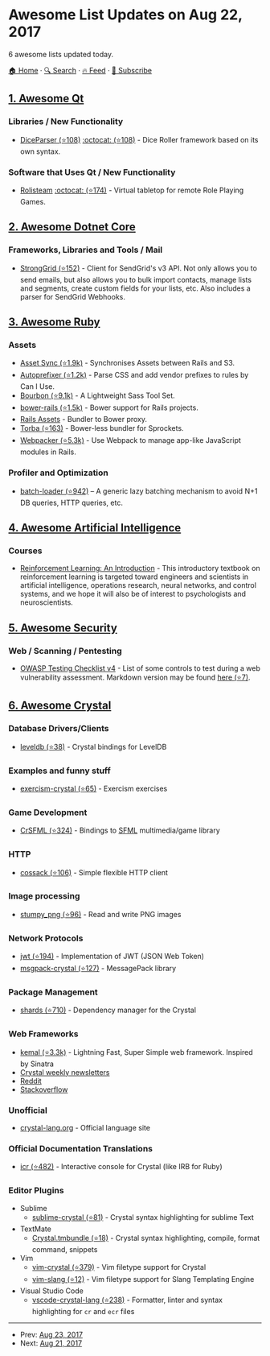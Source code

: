 # Awesome List Updates on Aug 22, 2017

6 awesome lists updated today.

[🏠 Home](/README.md) · [🔍 Search](https://test.trackawesomelist.com/search/) · [🔥 Feed](https://test.trackawesomelist.com/feed.xml) · [📮 Subscribe](https://trackawesomelist.us17.list-manage.com/subscribe?u=d2f0117aa829c83a63ec63c2f&id=36a103854c)



## [1. Awesome Qt](/content/JesseTG/awesome-qt/README.md)

### Libraries / New Functionality

*   [DiceParser (⭐108)](https://github.com/Rolisteam/DiceParser) [:octocat: (⭐108)](https://github.com/Rolisteam/DiceParser) - Dice Roller framework based on its own syntax.

### Software that Uses Qt / New Functionality

*   [Rolisteam](http://www.rolisteam.org) [:octocat: (⭐174)](https://github.com/Rolisteam/rolisteam) - Virtual tabletop for remote Role Playing Games.

## [2. Awesome Dotnet Core](/content/thangchung/awesome-dotnet-core/README.md)

### Frameworks, Libraries and Tools / Mail

*   [StrongGrid (⭐152)](https://github.com/Jericho/StrongGrid) - Client for SendGrid's v3 API. Not only allows you to send emails, but also allows you to bulk import contacts, manage lists and segments, create custom fields for your lists, etc. Also includes a parser for SendGrid Webhooks.

## [3. Awesome Ruby](/content/markets/awesome-ruby/README.md)

### Assets

*   [Asset Sync (⭐1.9k)](https://github.com/AssetSync/asset_sync) - Synchronises Assets between Rails and S3.
*   [Autoprefixer (⭐1.2k)](https://github.com/ai/autoprefixer-rails) - Parse CSS and add vendor prefixes to rules by Can I Use.
*   [Bourbon (⭐9.1k)](https://github.com/thoughtbot/bourbon) - A Lightweight Sass Tool Set.
*   [bower-rails (⭐1.5k)](https://github.com/rharriso/bower-rails) - Bower support for Rails projects.
*   [Rails Assets](https://rails-assets.org) - Bundler to Bower proxy.
*   [Torba (⭐163)](https://github.com/torba-rb/torba) - Bower-less bundler for Sprockets.
*   [Webpacker (⭐5.3k)](https://github.com/rails/webpacker) - Use Webpack to manage app-like JavaScript modules in Rails.

### Profiler and Optimization

*   [batch-loader (⭐942)](https://github.com/exaspark/batch-loader) – A generic lazy batching mechanism to avoid N+1 DB queries, HTTP queries, etc.

## [4. Awesome Artificial Intelligence](/content/owainlewis/awesome-artificial-intelligence/README.md)

### Courses

*   [Reinforcement Learning: An Introduction](http://www.freetechbooks.com/reinforcement-learning-an-introduction-second-edition-draft-t1282.html) - This introductory textbook on reinforcement learning is targeted toward engineers and scientists in artificial intelligence, operations research, neural networks, and control systems, and we hope it will also be of interest to psychologists and neuroscientists.

## [5. Awesome Security](/content/sbilly/awesome-security/README.md)

### Web / Scanning / Pentesting

*   [OWASP Testing Checklist v4](https://www.owasp.org/index.php/Testing_Checklist) -  List of some controls to test during a web vulnerability assessment. Markdown version may be found [here (⭐7)](https://github.com/amocrenco/owasp-testing-checklist-v4-markdown/blob/master/README.md).

## [6. Awesome Crystal](/content/veelenga/awesome-crystal/README.md)

### Database Drivers/Clients

*   [leveldb (⭐38)](https://github.com/crystal-community/leveldb) - Crystal bindings for LevelDB

### Examples and funny stuff

*   [exercism-crystal (⭐65)](https://github.com/exercism/crystal) - Exercism exercises

### Game Development

*   [CrSFML (⭐324)](https://github.com/oprypin/crsfml) - Bindings to [SFML](https://www.sfml-dev.org/) multimedia/game library

### HTTP

*   [cossack (⭐106)](https://github.com/crystal-community/cossack) - Simple flexible HTTP client

### Image processing

*   [stumpy\_png (⭐96)](https://github.com/stumpycr/stumpy_png) - Read and write PNG images

### Network Protocols

*   [jwt (⭐194)](https://github.com/crystal-community/jwt) - Implementation of JWT (JSON Web Token)
*   [msgpack-crystal (⭐127)](https://github.com/crystal-community/msgpack-crystal) - MessagePack library

### Package Management

*   [shards (⭐710)](https://github.com/crystal-lang/shards) - Dependency manager for the Crystal

### Web Frameworks

*   [kemal (⭐3.3k)](https://github.com/kemalcr/kemal) - Lightning Fast, Super Simple web framework. Inspired by Sinatra
*   [Crystal weekly newsletters](http://crystalweekly.com/)
*   [Reddit](https://www.reddit.com/r/crystal_programming/)
*   [Stackoverflow](https://stackoverflow.com/tags/crystal-lang/info)

### Unofficial

*   [crystal-lang.org](https://crystal-lang.org) - Official language site

### Official Documentation Translations

*   [icr (⭐482)](https://github.com/crystal-community/icr) - Interactive console for Crystal (like IRB for Ruby)

### Editor Plugins

*   Sublime
    *   [sublime-crystal (⭐81)](https://github.com/crystal-lang-tools/sublime-crystal) - Crystal syntax highlighting for sublime Text
*   TextMate
    *   [Crystal.tmbundle (⭐18)](https://github.com/crystal-lang-tools/Crystal.tmbundle) - Crystal syntax highlighting, compile, format command, snippets
*   Vim
    *   [vim-crystal (⭐379)](https://github.com/vim-crystal/vim-crystal) - Vim filetype support for Crystal
    *   [vim-slang (⭐12)](https://github.com/elorest/vim-slang) - Vim filetype support for Slang Templating Engine
*   Visual Studio Code
    *   [vscode-crystal-lang (⭐238)](https://github.com/crystal-lang-tools/vscode-crystal-lang) - Formatter, linter and syntax highlighting for `cr` and `ecr` files

---

- Prev: [Aug 23, 2017](/content/2017/08/23/README.md)
- Next: [Aug 21, 2017](/content/2017/08/21/README.md)
